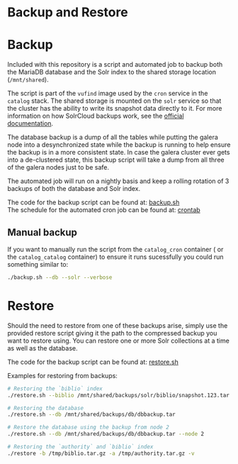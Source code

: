 # Backup and Restore

# Backup
Included with this repository is a script and automated job to backup both the MariaDB
database and the Solr index to the shared storage location (`/mnt/shared`).

The script is part of the `vufind` image used by the `cron` service in the `catalog`
stack. The shared storage is mounted on the `solr` service so that the cluster has
the ability to write its snapshot data directly to it. For more information on how
SolrCloud backups work, see the
[official documentation](https://solr.apache.org/guide/8_9/making-and-restoring-backups.html#solrcloud-backups).

The database backup is a dump of all the tables while putting the galera node into a
desynchronized state while the backup is running to help ensure the backup is in a more
consistent state. In case the galera cluster ever gets into a de-clustered state,
this backup script will take a dump from all three of the galera nodes just to be
safe.

The automated job will run on a nightly basis and keep a rolling rotation of 3 backups
of both the database and Solr index.

The code for the backup script can be found at:
[backup.sh](https://github.com/MSU-Libraries/catalog/blob/main/vufind/backup.sh)  
The schedule for the automated cron job can be found at:
[crontab](https://github.com/MSU-Libraries/catalog/blob/main/vufind/cron.d/crontab)

## Manual backup
If you want to manually run the script from the `catalog_cron` container (
or the `catalog_catalog` container) to ensure it runs sucessfully you could
run something similar to:
```bash
./backup.sh --db --solr --verbose
```

# Restore
Should the need to restore from one of these backups arise, simply use the provided
restore script giving it the path to the compressed backup you want to restore
using. You can restore one or more Solr collections at a time as well as the database.

The code for the backup script can be found at:
[restore.sh](https://github.com/MSU-Libraries/catalog/blob/main/vufind/restore.sh)

Examples for restoring from backups:
```bash
# Restoring the `biblio` index
./restore.sh --biblio /mnt/shared/backups/solr/biblio/snapshot.123.tar.gz

# Restoring the database
./restore.sh --db /mnt/shared/backups/db/dbbackup.tar

# Restore the database using the backup from node 2
./restore.sh --db /mnt/shared/backups/db/dbbackup.tar --node 2

# Restoring the `authority` and `biblio` index
./restore -b /tmp/biblio.tar.gz -a /tmp/authority.tar.gz -v 
```
